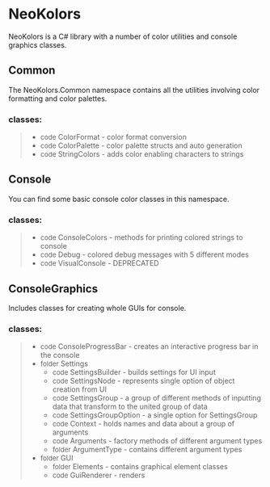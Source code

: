 ﻿# NeoKolors

NeoKolors is a C# library with a number of color utilities and console graphics classes.

## Common
The NeoKolors.Common namespace contains all the utilities involving color formatting and color palettes.

### classes:
> * <span class="material-symbols-outlined">code</span> ColorFormat - color format conversion
> * <span class="material-symbols-outlined">code</span> ColorPalette - color palette structs and auto generation
> * <span class="material-symbols-outlined">code</span> StringColors - adds color enabling characters to strings

## Console
You can find some basic console color classes in this namespace.

### classes:
> * <span class="material-symbols-outlined">code</span> ConsoleColors - methods for printing colored strings to console
> * <span class="material-symbols-outlined">code</span> Debug - colored debug messages with 5 different modes
> * <span class="material-symbols-outlined">code</span> VisualConsole - DEPRECATED 

## ConsoleGraphics
Includes classes for creating whole GUIs for console.

### classes:
> * <span class="material-symbols-outlined">code</span> ConsoleProgressBar - creates an interactive progress bar in the console
> * <span class="material-symbols-outlined">folder</span> Settings
>   * <span class="material-symbols-outlined">code</span> SettingsBuilder - builds settings for UI input
>   * <span class="material-symbols-outlined">code</span> SettingsNode - represents single option of object creation from UI
>   * <span class="material-symbols-outlined">code</span> SettingsGroup - a group of different methods of inputting data that transform to the united group of data
>   * <span class="material-symbols-outlined">code</span> SettingsGroupOption - a single option for SettingsGroup
>   * <span class="material-symbols-outlined">code</span> Context - holds names and data about a group of arguments
>   * <span class="material-symbols-outlined">code</span> Arguments - factory methods of different argument types
>   * <span class="material-symbols-outlined">folder</span> ArgumentType - contains different argument types
> * <span class="material-symbols-outlined">folder</span> GUI
>   * <span class="material-symbols-outlined">folder</span> Elements - contains graphical element classes
>   * <span class="material-symbols-outlined">code</span> GuiRenderer - renders



<link rel="stylesheet" href="https://fonts.googleapis.com/css2?family=Material+Symbols+Outlined" />
<style>
.material-symbols-outlined {
    font-size: small;
    font-variation-settings:
        'FILL' 0,
        'wght' 400,
        'GRAD' 0,
        'opsz' 24;
}
</style>